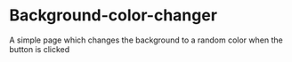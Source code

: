 # Background-color-changer
A simple page which changes the background to a random color when the button is clicked
